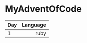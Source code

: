 # MyAdventOfCode

| Day           |     Language    |
| ------------- |  -------------: |
| 1             |       ruby      |
